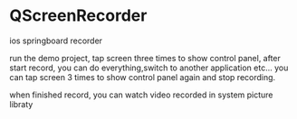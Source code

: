 # QScreenRecorder
ios springboard recorder

run the demo project, tap screen three times to show control panel, after start record, you can do everything,switch to another application etc... you can tap screen 3 times to show control panel again and stop recording.

when finished record, you can watch video recorded in system picture libraty
